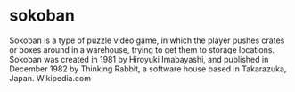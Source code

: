 # sokoban
Sokoban is a type of puzzle video game, in which the player pushes crates or boxes around in a warehouse, trying to get them to storage locations. Sokoban was created in 1981 by Hiroyuki Imabayashi, and published in December 1982 by Thinking Rabbit, a software house based in Takarazuka, Japan. Wikipedia.com
